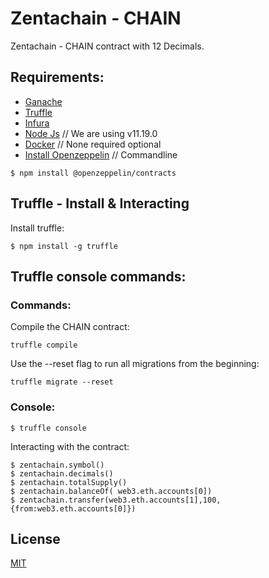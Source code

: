 # Zentachain - CHAIN

Zentachain - CHAIN contract with 12 Decimals.

## Requirements:

- [Ganache](https://www.trufflesuite.com/ganache)
- [Truffle](https://www.trufflesuite.com)
- [Infura](https://infura.io/)
- [Node Js](https://nodejs.org/en) // We are using v11.19.0
- [Docker](https://docs.docker.com/get-docker) // None required optional
- [Install Openzeppelin](https://github.com/OpenZeppelin/openzeppelin-contracts) // Commandline

````
$ npm install @openzeppelin/contracts
````

## Truffle - Install & Interacting
Install truffle:

````
$ npm install -g truffle
````

## Truffle console commands:

### Commands:

Compile the CHAIN contract:
````
truffle compile
````
Use the --reset flag to run all migrations from the beginning:
````
truffle migrate --reset
````

### Console:

````
$ truffle console
````
Interacting with the contract:
````
$ zentachain.symbol()
$ zentachain.decimals()
$ zentachain.totalSupply()
$ zentachain.balanceOf( web3.eth.accounts[0])
$ zentachain.transfer(web3.eth.accounts[1],100,{from:web3.eth.accounts[0]})
````

## License

[MIT](https://github.com/ZentaChain/CHAIN-Token/blob/main/LICENSE)

